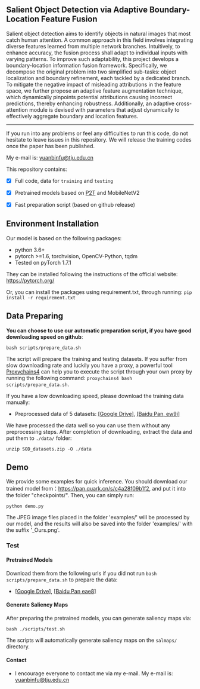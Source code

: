 ## Salient Object Detection via Adaptive Boundary-Location Feature Fusion

Salient object detection aims to identify objects in natural images that most catch human attention. A common approach in this field involves integrating diverse features learned from multiple network branches. Intuitively, to enhance accuracy, the fusion process shall adapt to individual inputs with varying patterns. To improve such adaptability, this project develops a boundary-location information fusion framework. Specifically, we decompose the original problem into two simplified sub-tasks: object localization and boundary refinement, each tackled by a dedicated branch. To mitigate the negative impact of misleading attributions in the feature space, we further propose an adaptive feature augmentation technique, which dynamically pinpoints potential attributions causing incorrect predictions, thereby enhancing robustness. Additionally, an adaptive cross-attention module is devised with parameters that adjust dynamically to effectively aggregate boundary and location features. 

---

If you run into any problems or feel any difficulties to run this code, do not hesitate to leave issues in this repository. We will release the training codes once the paper has been published.

My e-mail is: yuanbinfu@tju.edu.cn

This repository contains:

- [x] Full code, data for `training` and `testing`
- [x] Pretrained models based on [P2T](https://arxiv.org/abs/2106.12011) and MobileNetV2
- [x] Fast preparation script (based on github release)


## Environment Installation
Our model is based on the following packages:
* python 3.6+
* pytorch >=1.6, torchvision, OpenCV-Python, tqdm
* Tested on pyTorch 1.7.1

They can be installed following the instructions of the official website: https://pytorch.org/

Or, you can install the packages using requirement.txt, through running:
```pip install -r requirement.txt```

## Data Preparing

**You can choose to use our automatic preparation script, if you have good downloading speed on github**:
```
bash scripts/prepare_data.sh
```
The script will prepare the training and testing datasets. 
If you suffer from slow downloading rate and luckily you have a proxy, a powerful tool [Proxychains4](https://github.com/rofl0r/proxychains-ng) can help you to execute the script through your own proxy by running the following command: `proxychains4 bash scripts/prepare_data.sh`.

If you have a low downloading speed, please download the training data manually: 

* Preprocessed data of 5 datasets: [[Google Drive]](https://drive.google.com/file/d/1fj1KoLa8uOBmGMkpKkjj7xVHciSd8_4V/view?usp=sharing), [[Baidu Pan, ew9i]](https://pan.baidu.com/s/1tNGQS9SjFu9hm0a0svnlvg?pwd=ew9i)

We have processed the data well so you can use them without any preprocessing steps. 
After completion of downloading, extract the data and put them to `./data/` folder:

```
unzip SOD_datasets.zip -O ./data
```


## Demo

We provide some examples for quick inference. You should download our trained model from：https://pan.quark.cn/s/c4a28f09b1f2, and put it into the folder "checkpoints/".
 Then, you can simply run:
````
python demo.py
````
The JPEG image files placed in the folder 'examples/' will be processed by our model, and the results will also be saved into the folder 'examples/' with the suffix '_Ours.png'. 

### Test

#### Pretrained Models

Download them from the following urls if you did not run `bash scripts/prepare_data.sh` to prepare the data:

* [[Google Drive]](https://drive.google.com/drive/folders/1Un6trEOTIVza2wH5Q2PAQVNGgsKEEHv4?usp=sharing), [[Baidu Pan,eae8]](https://pan.baidu.com/s/1xJNJ8SEDwKMHxlFh3yCUeQ?pwd=eae8)

#### Generate Saliency Maps

After preparing the pretrained models, you can generate saliency maps via:

```
bash ./scripts/test.sh
```

The scripts will automatically generate saliency maps on the `salmaps/` directory.

#### Contact

* I encourage everyone to contact me via my e-mail. My e-mail is: yuanbinfu@tju.edu.cn

